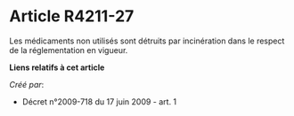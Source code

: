 # Article R4211-27

Les médicaments non utilisés sont détruits par incinération dans le respect de la réglementation en vigueur.

**Liens relatifs à cet article**

_Créé par_:

  - Décret n°2009-718 du 17 juin 2009 - art. 1
